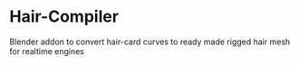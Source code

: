# Hair-Compiler
Blender addon to convert hair-card curves to ready made rigged hair mesh for realtime engines

